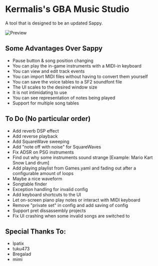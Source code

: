 # Kermalis's GBA Music Studio

A tool that is designed to be an updated Sappy.

![Preview](https://i.imgur.com/TuqCjN1.gif)

## Some Advantages Over Sappy
* Pause button & song position changing
* You can play the in-game instruments with a MIDI-in keyboard
* You can view and edit track events
* You can import MIDI files without having to convert them yourself
* You can save the voice tables to a SF2 soundfont file
* The UI scales to the desired window size
* It is not intimidating to use
* You can see representation of notes being played
* Support for multiple song tables

## To Do (No particular order)

* Add reverb DSP effect
* Add reverse playback
* Add SquareWave sweeping
* Add "note off with noise" for SquareWaves
* Fix ADSR on PSG instruments
* Find out why some instruments sound strange \[Example: Mario Kart Snow Land drum\]
* Add playing playlist from Games.yaml and fading out after a configurable amount of loops
* Maybe a nice waveform
* Songtable finder
* Exception handling for invalid config
* Add keyboard shortcuts to the UI
* Let on-screen piano play notes or interact with MIDI keyboard
* Remove "private set" in config and add saving of config
* Support pret dissassembly projects
* Fix UI crashing when some invalid songs are switched to

## Special Thanks To:
* Ipatix
* tuku473
* Bregalad
* mimi